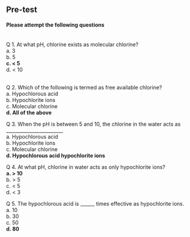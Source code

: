 ## <b> Pre-test</b>
#### Please attempt the following questions

<br>
Q 1. At what pH, chlorine exists as molecular chlorine? <br>
a. 3<br>
b. 5<br>
<b>c. &lt; 5<br> </b>
d. &lt; 10<br> <br>

Q 2. Which of the following is termed as free available chlorine?  <br>
a. Hypochlorous acid<br>
b. Hypochlorite ions<br>
c. Molecular chlorine<br>
<b>d. All of the above</b><br>

Q 3. When the pH is between 5 and 10, the chlorine in the water acts as ________________________ <br>
a. Hypochlorous acid<br>
b. Hypochlorite ions<br>
c. Molecular chlorine<br>
<b>d. Hypochlorous acid hypochlorite ions</b><br>

Q 4. At what pH, chlorine in water acts as only hypochlorite ions?  <br>
<b>a. &gt; 10</b><br>
b. &gt; 5<br>
c. &lt; 5<br>
d. &lt; 3<br>

Q 5. The hypochlorous acid is ______ times effective as hypochlorite ions.  <br>
a. 10<br>
b. 30<br>
c. 50<br>
<b>d. 80</b>
